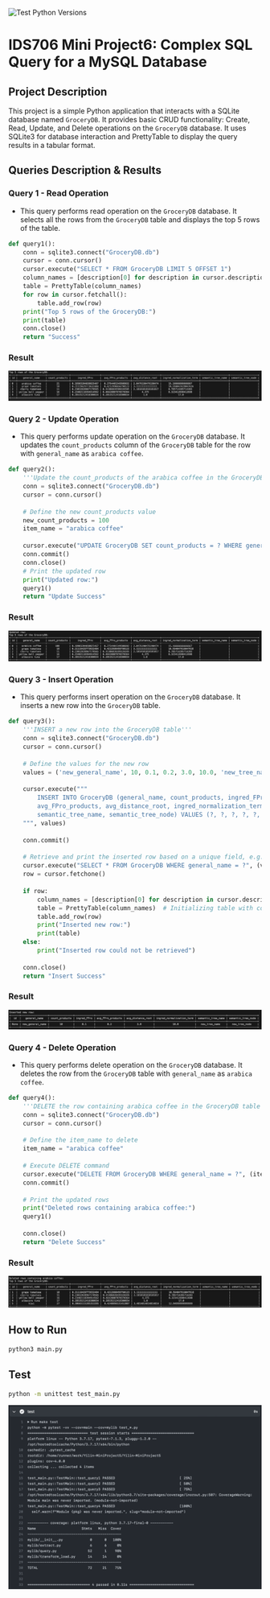 ![Test Python Versions](https://github.com/nogibjj/IDS706-MiniProject5-Sqlite/actions/workflows/cicd.yml/badge.svg)
# IDS706 Mini Project6: Complex SQL Query for a MySQL Database

## Project Description

This project is a simple Python application that interacts with a SQLite database named `GroceryDB`. It provides basic CRUD functionality: Create, Read, Update, and Delete operations on the `GroceryDB` database. It uses SQLite3 for database interaction and PrettyTable to display the query results in a tabular format.

## Queries Description & Results

### Query 1 - Read Operation
- This query performs read operation on the `GroceryDB` database. It selects all the rows from the `GroceryDB` table and displays the top 5 rows of the table.
```python
def query1():
    conn = sqlite3.connect("GroceryDB.db")
    cursor = conn.cursor()
    cursor.execute("SELECT * FROM GroceryDB LIMIT 5 OFFSET 1")
    column_names = [description[0] for description in cursor.description]
    table = PrettyTable(column_names)
    for row in cursor.fetchall():
        table.add_row(row)
    print("Top 5 rows of the GroceryDB:")
    print(table)
    conn.close()
    return "Success"
```
### Result
![Query 1 Result](Results/q1.png "Query 1 Result")
### Query 2 - Update Operation
- This query performs update operation on the `GroceryDB` database. It updates the `count_products` column of the `GroceryDB` table for the row with `general_name` as `arabica coffee`.
```python
def query2():
    '''Update the count_products of the arabica coffee in the GroceryDB table'''
    conn = sqlite3.connect("GroceryDB.db")
    cursor = conn.cursor()

    # Define the new count_products value
    new_count_products = 100
    item_name = "arabica coffee"

    cursor.execute("UPDATE GroceryDB SET count_products = ? WHERE general_name = ?", (new_count_products, item_name))
    conn.commit()
    conn.close()
    # Print the updated row
    print("Updated row:")
    query1()
    return "Update Success"
```
### Result
![Query 2 Result](Results/q2.png "Query 2 Result")
### Query 3 - Insert Operation
- This query performs insert operation on the `GroceryDB` database. It inserts a new row into the `GroceryDB` table.
```python
def query3():
    '''INSERT a new row into the GroceryDB table'''
    conn = sqlite3.connect("GroceryDB.db")
    cursor = conn.cursor()

    # Define the values for the new row
    values = ('new_general_name', 10, 0.1, 0.2, 3.0, 10.0, 'new_tree_name', 'new_tree_node')

    cursor.execute("""
        INSERT INTO GroceryDB (general_name, count_products, ingred_FPro, 
        avg_FPro_products, avg_distance_root, ingred_normalization_term, 
        semantic_tree_name, semantic_tree_node) VALUES (?, ?, ?, ?, ?, ?, ?, ?)
    """, values) 
    
    conn.commit()
    
    # Retrieve and print the inserted row based on a unique field, e.g., general_name
    cursor.execute("SELECT * FROM GroceryDB WHERE general_name = ?", (values[0],))
    row = cursor.fetchone()
    
    if row:
        column_names = [description[0] for description in cursor.description]
        table = PrettyTable(column_names)  # Initializing table with column names
        table.add_row(row)
        print("Inserted new row:")
        print(table)
    else:
        print("Inserted row could not be retrieved")
        
    conn.close()
    return "Insert Success"
```
### Result
![Query 3 Result](Results/q3.png "Query 3 Result")
### Query 4 - Delete Operation
- This query performs delete operation on the `GroceryDB` database. It deletes the row from the `GroceryDB` table with `general_name` as `arabica coffee`.
```python
def query4():
    '''DELETE the row containing arabica coffee in the GroceryDB table'''
    conn = sqlite3.connect("GroceryDB.db")
    cursor = conn.cursor()

    # Define the item_name to delete
    item_name = "arabica coffee"

    # Execute DELETE command
    cursor.execute("DELETE FROM GroceryDB WHERE general_name = ?", (item_name,))
    conn.commit()

    # Print the updated rows
    print("Deleted rows containing arabica coffee:")
    query1()

    conn.close()
    return "Delete Success"
```
### Result
![Query 4 Result](Results/q4.png "Query 4 Result")

## How to Run
```bash
python3 main.py
```

## Test
```bash
python -m unittest test_main.py
```
![Test Result](Results/q5.png "Test Result")